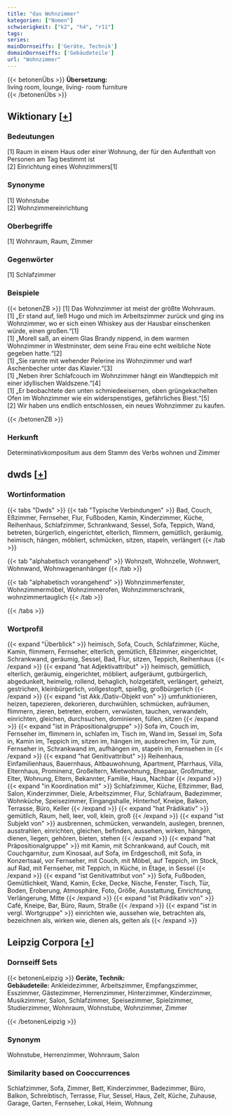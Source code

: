 ```yaml
---
title: "das Wohnzimmer"
kategorien: ["Nomen"]
schwierigkeit: ["k2", "h4", "r11"]
tags:
series:
mainDornseiffs: ['Geräte, Technik']
domainDornseiffs: ['Gebäudeteile']
url: "Wohnzimmer"
---
```


{{< betonenÜbs >}}
**Übersetzung:**  
living  room, lounge, living- room furniture  
{{< /betonenÜbs >}}

## Wiktionary [[+](https://de.wiktionary.org/wiki/Wohnzimmer)]

### Bedeutungen
[1] Raum in einem Haus oder einer Wohnung, der für den Aufenthalt von Personen am Tag bestimmt ist  
[2] Einrichtung eines Wohnzimmers[1]  

### Synonyme
[1] Wohnstube  
[2] Wohnzimmereinrichtung  

### Oberbegriffe
[1] Wohnraum, Raum, Zimmer  

### Gegenwörter
[1] Schlafzimmer  

### Beispiele
{{< betonenZB >}}
[1] Das Wohnzimmer ist meist der größte Wohnraum.  
[1] „Er stand auf, ließ Hugo und mich im Arbeitszimmer zurück und ging ins Wohnzimmer, wo er sich einen Whiskey aus der Hausbar einschenken würde, einen großen.“[1]  
[1] „Morell saß, an einem Glas Brandy nippend, in dem warmen Wohnzimmer in Westminster, dem seine Frau eine echt weibliche Note gegeben hatte.“[2]  
[1] „Sie rannte mit wehender Pelerine ins Wohnzimmer und warf Aschenbecher unter das Klavier.“[3]  
[1] „Neben ihrer Schlafcouch im Wohnzimmer hängt ein Wandteppich mit einer idyllischen Waldszene.“[4]  
[1] „Er beobachtete den unten schmiedeeisernen, oben grüngekachelten Ofen im Wohnzimmer wie ein widerspenstiges, gefährliches Biest.“[5]  
[2] Wir haben uns endlich entschlossen, ein neues Wohnzimmer zu kaufen.  

{{< /betonenZB >}}
### Herkunft
Determinativkompositum aus dem Stamm des Verbs wohnen und Zimmer  



## dwds [[+](https://www.dwds.de/wb/Wohnzimmer)]

### Wortinformation
{{< tabs "Dwds" >}}
{{< tab "Typische Verbindungen" >}}
Bad, Couch, Eßzimmer, Fernseher, Flur, Fußboden, Kamin, Kinderzimmer, Küche, Reihenhaus, Schlafzimmer, Schrankwand, Sessel, Sofa, Teppich, Wand, betreten, bürgerlich, eingerichtet, elterlich, flimmern, gemütlich, geräumig, heimisch, hängen, möbliert, schmücken, sitzen, stapeln, verlängert
{{< /tab >}}

{{< tab "alphabetisch vorangehend" >}}
Wohnzelt, Wohnzelle, Wohnwert, Wohnwand, Wohnwagenanhänger
{{< /tab >}}

{{< tab "alphabetisch vorangehend" >}}
Wohnzimmerfenster, Wohnzimmermöbel, Wohnzimmerofen, Wohnzimmerschrank, wohnzimmertauglich
{{< /tab >}}

{{< /tabs >}}

### Wortprofil
{{< expand "Überblick" >}} heimisch, Sofa, Couch, Schlafzimmer, Küche, Kamin, flimmern, Fernseher, elterlich, gemütlich, Eßzimmer, eingerichtet, Schrankwand, geräumig, Sessel, Bad, Flur, sitzen, Teppich, Reihenhaus {{< /expand >}}
{{< expand "hat Adjektivattribut" >}} heimisch, gemütlich, elterlich, geräumig, eingerichtet, möbliert, aufgeräumt, gutbürgerlich, abgedunkelt, heimelig, rollend, behaglich, holzgetäfelt, verlängert, geheizt, gestrichen, kleinbürgerlich, vollgestopft, spießig, großbürgerlich {{< /expand >}}
{{< expand "ist Akk./Dativ-Objekt von" >}} umfunktionieren, heizen, tapezieren, dekorieren, durchwühlen, schmücken, aufräumen, flimmern, zieren, betreten, erobern, verwüsten, tauchen, verwandeln, einrichten, gleichen, durchsuchen, dominieren, füllen, sitzen {{< /expand >}}
{{< expand "ist in Präpositionalgruppe" >}} Sofa im, Couch im, Fernseher im, flimmern in, schlafen im, Tisch im, Wand im, Sessel im, Sofa in, Kamin im, Teppich im, sitzen im, hängen im, ausbrechen im, Tür zum, Fernseher in, Schrankwand im, aufhängen im, stapeln im, Fernsehen in {{< /expand >}}
{{< expand "hat Genitivattribut" >}} Reihenhaus, Einfamilienhaus, Bauernhaus, Altbauwohnung, Apartment, Pfarrhaus, Villa, Elternhaus, Prominenz, Großeltern, Mietwohnung, Ehepaar, Großmutter, Elter, Wohnung, Eltern, Bekannter, Familie, Haus, Nachbar {{< /expand >}}
{{< expand "in Koordination mit" >}} Schlafzimmer, Küche, Eßzimmer, Bad, Salon, Kinderzimmer, Diele, Arbeitszimmer, Flur, Schlafraum, Badezimmer, Wohnküche, Speisezimmer, Eingangshalle, Hinterhof, Kneipe, Balkon, Terrasse, Büro, Keller {{< /expand >}}
{{< expand "hat Prädikativ" >}} gemütlich, Raum, hell, leer, voll, klein, groß {{< /expand >}}
{{< expand "ist Subjekt von" >}} ausbrennen, schmücken, verwandeln, auslegen, brennen, ausstrahlen, einrichten, gleichen, befinden, aussehen, wirken, hängen, dienen, liegen, gehören, bieten, stehen {{< /expand >}}
{{< expand "hat Präpositionalgruppe" >}} mit Kamin, mit Schrankwand, auf Couch, mit Couchgarnitur, zum Kinosaal, auf Sofa, im Erdgeschoß, mit Sofa, in Konzertsaal, vor Fernseher, mit Couch, mit Möbel, auf Teppich, im Stock, auf Rad, mit Fernseher, mit Teppich, in Küche, in Etage, in Sessel {{< /expand >}}
{{< expand "ist Genitivattribut von" >}} Sofa, Fußboden, Gemütlichkeit, Wand, Kamin, Ecke, Decke, Nische, Fenster, Tisch, Tür, Boden, Eroberung, Atmosphäre, Foto, Größe, Ausstattung, Einrichtung, Verlängerung, Mitte {{< /expand >}}
{{< expand "ist Prädikativ von" >}} Café, Kneipe, Bar, Büro, Raum, Straße {{< /expand >}}
{{< expand "ist in vergl. Wortgruppe" >}} einrichten wie, aussehen wie, betrachten als, bezeichnen als, wirken wie, dienen als, gelten als {{< /expand >}}

## Leipzig Corpora [[+](https://corpora.uni-leipzig.de/en/res?word=Wohnzimmer&corpusId=deu_newscrawl-public_2018)]

### Dornseiff Sets
{{< betonenLeipzig >}}
**Geräte, Technik:**  
**Gebäudeteile:** Ankleidezimmer, Arbeitszimmer, Empfangszimmer, Esszimmer, Gästezimmer, Herrenzimmer, Hinterzimmer, Kinderzimmer, Musikzimmer, Salon, Schlafzimmer, Speisezimmer, Spielzimmer, Studierzimmer, Wohnraum, Wohnstube, Wohnzimmer, Zimmer  

{{< /betonenLeipzig >}}

### Synonym
Wohnstube, Herrenzimmer, Wohnraum, Salon


### Similarity based on Cooccurrences
Schlafzimmer, Sofa, Zimmer, Bett, Kinderzimmer, Badezimmer, Büro, Balkon, Schreibtisch, Terrasse, Flur, Sessel, Haus, Zelt, Küche, Zuhause, Garage, Garten, Fernseher, Lokal, Heim, Wohnung

